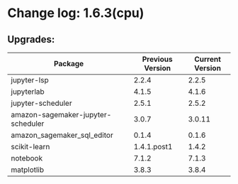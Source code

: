 # Change log: 1.6.3(cpu)

## Upgrades: 

Package | Previous Version | Current Version
---|---|---
jupyter-lsp|2.2.4|2.2.5
jupyterlab|4.1.5|4.1.6
jupyter-scheduler|2.5.1|2.5.2
amazon-sagemaker-jupyter-scheduler|3.0.7|3.0.11
amazon_sagemaker_sql_editor|0.1.4|0.1.6
scikit-learn|1.4.1.post1|1.4.2
notebook|7.1.2|7.1.3
matplotlib|3.8.3|3.8.4
